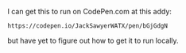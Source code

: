 I can get this to run on CodePen.com at this addy:

    https://codepen.io/JackSawyerWATX/pen/bGjGdgN

but have yet to figure out how to get it to run locally.